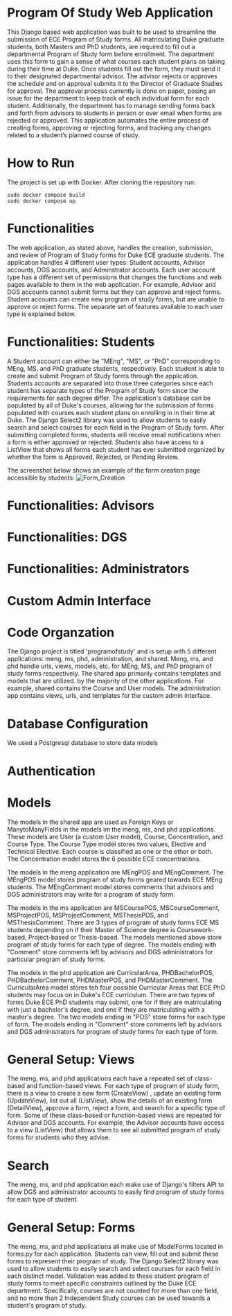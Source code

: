 # Program Of Study Web Application
This Django based web application was built to be used to streamline the submission of ECE Program of Study forms. All matriculating Duke graduate students, both Masters and PhD students, are required to fill out a departmental Program of Study form before enrollment. The department uses this form to gain a sense of what courses each student plans on taking during their time at Duke. Once students fill out the form, they must send it to their designated departmental advisor. The advisor rejects or approves the schedule and on approval submits it to the Director of Graduate Studies for approval. The approval process currently is done on paper, posing an issue for the department to keep track of each individual form for each student. Additionally, the department has to manage sending forms back and forth from advisors to students in person or over email when forms are rejected or approved. This application automates the entire process of creating forms, approving or rejecting forms, and tracking any changes related to a student’s planned course of study.
# How to Run
The project is set up with Docker. After cloning the repository run:

```
sudo docker compose build
sudo docker compose up
```
# Functionalities
The web application, as stated above, handles the creation, submission, and 
review of Program of Study forms for Duke ECE graduate students. 
The application handles 4 different user types: Student accounts, Advisor accounts, DGS accounts, 
and Adminstrator accounts. Each user account 
type has a different set of permissions that changes the functions and web pages available to them 
in the web application. For example, Advisor and DGS accounts cannot submit forms but they can 
approve and reject forms. Student accounts can create new program of study forms, but are unable 
to approve or reject forms. The separate set of features available to each user type is explained below.
# Functionalities: Students
A Student account can  either be "MEng", "MS", or "PhD" corresponding to MEng, MS, and PhD graduate students, respectively.
Each student is able to create and submit Program of Study forms through the application. Students accounts are separated into
those three categories since each student has separate types of the Program of Study form since the requirements for each degree differ.
The application's database can be populated by all of Duke's courses, allowing for the submission of forms populated
with courses each student plans on enrolling in in their time at Duke. The Django Select2 
library was used to allow students to easily search and select courses for each field in the Program of Study form.
After submitting completed forms, students will receive email notifications when a form is either approved or rejected. 
Students also have access to a ListView that shows all forms each student has ever submitted organized by whether the form 
is Approved, Rejected, or Pending Review.


The screenshot below shows an example of the form creation page accessible by students:
![Form_Creation](/uploads/e41eb9390c19138ebcfea37f2930c349/Form_Creation.png) 

# Functionalities: Advisors

# Functionalities: DGS

# Functionalities: Administrators

# Custom Admin Interface

# Code Organzation
The Django project is titled 'programofstudy' and is setup with 5 different applications: meng, ms, phd, 
administration, and shared. Meng, ms, and phd handle urls, views, models, etc. for MEng, MS, and PhD program of 
study forms respectively. The shared app primarily contains templates and models that are utilized. by the majority 
of the other applications. For example, shared contains the Course and User models. The administration app contains 
views, urls, and templates for the custom admin interface.

# Database Configuration
We used a Postgresql database to store data models

# Authentication

# Models
The models in the shared app are used as Foreign Keys or ManytoManyFields in the models im the meng, ms, and phd applications. 
These models are User (a custom User model), Course, Concentration, and Course Type. The Course Type model stores two values, 
Elective and Technical Elective. Each course is classified as one or the other or both. The Concentration model stores the 6 
possible ECE concentrations.

The models in the meng application are MEngPOS and MEngComment. The MEngPOS model stores program of study forms geared 
towards ECE MEng students. The MEngComment model stores comments that advisors and DGS administrators may write for a 
program of study form.

The models in the ms application are MSCoursePOS, MSCourseComment, MSProjectPOS, MSProjectComment, MSThesisPOS, and 
MSThesisComment. There are 3 types of program of study forms ECE MS students depending on if their Master of Science 
degree is Coursework-based, Project-based or Thesis-based. The models mentioned above store program of study forms 
for each type of degree. The models ending with "Comment" store comments left by advisors and DGS administrators 
for particular program of study forms.

The models in the phd application are CurricularArea, PHDBachelorPOS, PHDBachelorComment, PHDMasterPOS, and 
PHDMasterComment. The CurricularArea model stores teh four possible Curricular Areas that ECE PhD students may 
focus on in Duke's ECE curriculum. There are two types of forms Duke ECE PhD students may submit, one for if 
they are matriculating with just a bachelor's degree, and one if they are matriculating with a master's degree. 
The two models ending in "POS" store forms for each type of form. The models ending in "Comment" store comments 
left by advisors and DGS administrators for program of study forms for each type of form.


# General Setup: Views
The meng, ms, and phd applications each have a repeated set of class-based and function-based views. 
For each type of program of study form, there is a view to create a new form (CreateView) , update an 
existing form (UpdateView), list out all (ListView), show the details of an existing form (DetailView), 
approve a form, reject a form, and search for a specific type of form. Some of these class-based or 
function-based views are repeated for Advisor and DGS accounts. For example, the Advisor accounts have 
access to a view (ListView) that allows them to see all submitted program of study forms for students who they advise.

# Search
The meng, ms, and phd application each make use of Django's filters API to allow DGS and administrator 
accounts to easily find program of study forms for each type of student.

# General Setup: Forms
The meng, ms, and phd applications all make use of ModelForms located in forms.py for each application. 
Students can view, fill out and submit these forms to represent their program of study. The Django Select2 
library was used to allow students to easily search and select courses for each field in each distinct model. 
Validation was added to these student program of study forms to meet specific constraints outlined by the 
Duke ECE department. Specifically, courses are not counted for more than one field, and  no more than 2 
Independent Study courses can be used towards a student's program of study.

